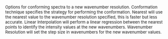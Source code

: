 <span style="font-size:13px"> Options for conforming spectra to a new wavenumber resolution. Conformation technique specifies the strategy for performing the conformation. Nearest will use the nearest value to the wavenumber resolution specified, this is faster but less accurate. Linear Interpolation will perform a linear regression between the nearest points to identify the intensity values at the new wavenumbers. Wavenumber Resolution will set the step size in wavenumbers for the new wavenumber values.</span>